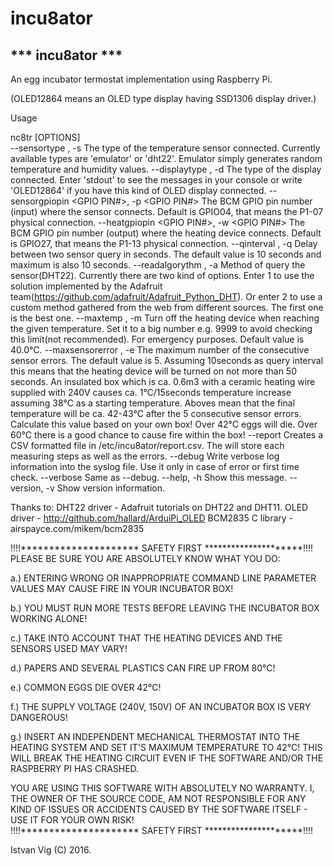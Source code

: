 # incu8ator
*** incu8ator *** 
----------------- 
An egg incubator termostat implementation using Raspberry Pi.

(OLED12864 means an OLED type display having SSD1306 display driver.)

Usage

nc8tr [OPTIONS]  
  --sensortype <type>, -s <type>                The type of the temperature sensor connected. Currently available types are 'emulator' or 'dht22'. Emulator simply generates random temperature and humidity values. 
  --displaytype <type>, -d <type>               The type of the display connected. Enter 'stdout' to see the messages in your console or write 'OLED12864' if you have this kind of OLED display connected. 
  --sensorgpiopin <GPIO PIN#>, -p <GPIO PIN#>   The BCM GPIO pin number (input) where the sensor connects. Default is GPIO04, that means the P1-07 physical connection. 
  --heatgpiopin <GPIO PIN#>, -w <GPIO PIN#>     The BCM GPIO pin number (output) where the heating device connects. Default is GPIO27, that means the P1-13 physical connection. 
  --qinterval <number>, -q <number>             Delay between two sensor query in seconds. The default value is 10 seconds and maximum is also 10 seconds. 
  --readalgorythm <number>, -a <number>         Method of query the sensor(DHT22). Currently there are two kind of options. Enter 1 to use the solution implemented by the Adafruit team(https://github.com/adafruit/Adafruit_Python_DHT). Or enter 2 to use a custom method gathered from the web from different sources. The first one is the best one. 
  --maxtemp <number>, -m <number>               Turn off the heating device when reaching the given temperature. Set it to a big number e.g. 9999 to avoid checking this limit(not recommended). For emergency purposes. Default value is 40.0°C. 
  --maxsensorerror <number>, -e <number>        The maximum number of the consecutive sensor errors. The default value is 5. Assuming 10seconds as query interval this means that the heating device will be turned on not more than 50 seconds. An insulated box which is ca. 0.6m3 with a ceramic heating wire supplied with 240V causes ca. 1°C/15seconds temperature increase assuming 38°C as a starting temperature. Aboves mean that the final temperature will be ca. 42-43°C after the 5 consecutive sensor errors. Calculate this value based on your own box! Over 42°C eggs will die. Over 60°C there is a good chance to cause fire within the box! 
  --report                                      Creates a CSV formatted file in /etc/incu8ator/report.csv. The will store each measuring steps as well as the errors. 
  --debug                                       Write verbose log information into the syslog file. Use it only in case of error or first time check. 
  --verbose                                     Same as --debug. 
  --help, -h                                    Show this message. 
  --version, -v                                 Show version information.  

Thanks to:
  DHT22 driver - Adafruit tutorials on DHT22 and DHT11. 
  OLED driver - http://github.com/hallard/ArduiPi_OLED 
  BCM2835 C library - airspayce.com/mikem/bcm2835  

!!!!********************* SAFETY FIRST *********************!!!!
PLEASE BE SURE YOU ARE ABSOLUTELY KNOW WHAT YOU DO:

  a.) ENTERING WRONG OR INAPPROPRIATE COMMAND LINE PARAMETER VALUES MAY CAUSE FIRE IN YOUR INCUBATOR BOX!

  b.) YOU MUST RUN MORE TESTS BEFORE LEAVING THE INCUBATOR BOX WORKING ALONE!

  c.) TAKE INTO ACCOUNT THAT THE HEATING DEVICES AND THE SENSORS USED MAY VARY!

  d.) PAPERS AND SEVERAL PLASTICS CAN FIRE UP FROM 80°C!

  e.) COMMON EGGS DIE OVER 42°C!

  f.) THE SUPPLY VOLTAGE (240V, 150V) OF AN INCUBATOR BOX IS VERY DANGEROUS!
  
  g.) INSERT AN INDEPENDENT MECHANICAL THERMOSTAT INTO THE HEATING SYSTEM AND SET IT'S MAXIMUM TEMPERATURE TO 42°C! THIS WILL BREAK THE HEATING CIRCUIT EVEN IF THE SOFTWARE AND/OR THE RASPBERRY PI HAS CRASHED.

YOU ARE USING THIS SOFTWARE WITH ABSOLUTELY NO WARRANTY.
I, THE OWNER OF THE SOURCE CODE, AM NOT RESPONSIBLE FOR ANY KIND OF ISSUES OR ACCIDENTS CAUSED BY THE SOFTWARE ITSELF - USE IT FOR YOUR OWN RISK!  
!!!!********************* SAFETY FIRST *********************!!!!

Istvan Vig (C) 2016. 


